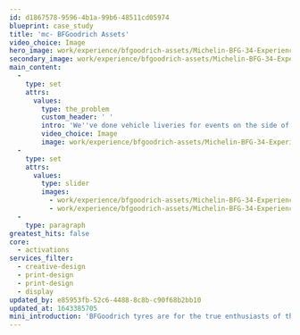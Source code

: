 ```yaml
---
id: d1867578-9596-4b1a-99b6-48511cd05974
blueprint: case_study
title: 'mc- BFGoodrich Assets'
video_choice: Image
hero_image: work/experience/bfgoodrich-assets/Michelin-BFG-34-Experience-Full-Image-1360x768.5.jpg
secondary_image: work/experience/bfgoodrich-assets/Michelin-BFG-34-Experience-Secondary-Image-896x597.jpg
main_content:
  -
    type: set
    attrs:
      values:
        type: the_problem
        custom_header: ' '
        intro: 'We''ve done vehicle liveries for events on the side of a mountain, we''ve created stickers designed like retro Les Mans liveries, and we''ve supported them with digital banners. Whatever the job, our inspiration from the history of the brand means that we''re as enthusiastic about the brand as their customers are. '
        video_choice: Image
        image: work/experience/bfgoodrich-assets/Michelin-BFG-34-Experience-Large-927x522.jpg
  -
    type: set
    attrs:
      values:
        type: slider
        images:
          - work/experience/bfgoodrich-assets/Michelin-BFG-34-Experience-Small-740x416.25-1.jpg
          - work/experience/bfgoodrich-assets/Michelin-BFG-34-Experience-Small-740x416.25-2.jpg
  -
    type: paragraph
greatest_hits: false
core:
  - activations
services_filter:
  - creative-design
  - print-design
  - print-design
  - display
updated_by: e85953fb-52c6-4488-8c8b-c90f68b2bb10
updated_at: 1643385705
mini_introduction: 'BFGoodrich tyres are for the true enthusiasts of this world. Their customers are adventurous people who take life off-road. With a distinctive heritage stretching back over 150 years, we''ve helped the brand get that message across with ongoing promotional material.'
---
```


